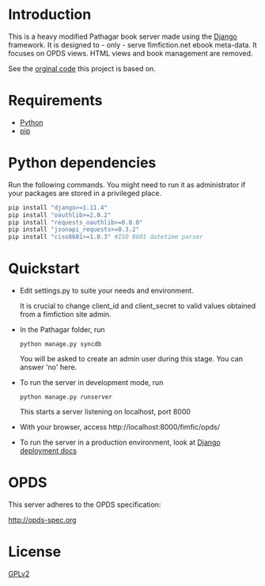 Introduction
============

This is a heavy modified Pathagar book server made using the [Django](https://www.djangoproject.com/) framework. It is designed to - only - serve fimfiction.net ebook meta-data. It focuses on OPDS views. HTML views and book management are removed.

See the [orginal code](https://github.com/PathagarBooks/pathagar) this project is based on.

Requirements
============

* [Python](https://www.python.org/)
* [pip](https://pip.pypa.io/en/stable/installing/#installation)

Python dependencies
============

Run the following commands. You might need to run it as administrator if your packages are stored in a privileged place.

```bash
pip install "django>=1.11.4"
pip install "oauthlib>=2.0.2"
pip install "requests_oauthlib>=0.8.0"
pip install "jsonapi_requests>=0.3.2"
pip install "ciso8601>=1.0.3" #ISO 8601 datetime parser
```

Quickstart
==========

* Edit settings.py to suite your needs and environment.

    It is crucial to change client_id and client_secret to valid values obtained from a fimfiction site admin.

* In the Pathagar folder, run

    `python manage.py syncdb`

  You will be asked to create an admin user during this stage. You can answer 'no' here.

* To run the server in development mode, run

    `python manage.py runserver`

  This starts a server listening on localhost, port 8000

* With your browser, access http://localhost:8000/fimfic/opds/

* To run the server in a production environment, look at [Django deployment docs](https://docs.djangoproject.com/en/1.11/howto/deployment/)

OPDS
====

This server adheres to the OPDS specification:

http://opds-spec.org


License
====

[GPLv2](https://www.gnu.org/licenses/old-licenses/gpl-2.0.en.html)

